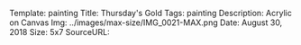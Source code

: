 Template: painting
Title:  Thursday's Gold
Tags: painting
Description: Acrylic on Canvas
Img: ../images/max-size/IMG_0021-MAX.png
Date: August 30, 2018
Size: 5x7
SourceURL: 
    